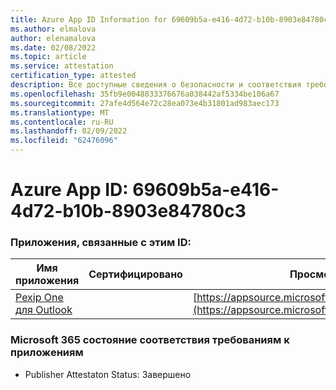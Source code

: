 ```yaml
---
title: Azure App ID Information for 69609b5a-e416-4d72-b10b-8903e84780c3
ms.author: elmalova
author: elenamalova
ms.date: 02/08/2022
ms.topic: article
ms.service: attestation
certification_type: attested
description: Все доступные сведения о безопасности и соответствия требованиям для 69609b5a-e416-4d72-b10b-8903e84780c3.
ms.openlocfilehash: 35fb9e0048833376676a038442af5334be106a67
ms.sourcegitcommit: 27afe4d564e72c28ea073e4b31801ad983aec173
ms.translationtype: MT
ms.contentlocale: ru-RU
ms.lasthandoff: 02/09/2022
ms.locfileid: "62476096"
---
```

# <a name="azure-app-id-69609b5a-e416-4d72-b10b-8903e84780c3"></a>Azure App ID: 69609b5a-e416-4d72-b10b-8903e84780c3


### <a name="apps-associated-with-this-id"></a>Приложения, связанные с этим ID:
| **Имя приложения** | **Сертифицировано** | **Просмотр в AppSource** |
|--------------|---------------|-----------------------|
| [Pexip One для Outlook](https://docs.microsoft.com/microsoft-365-app-certification/forward/WA200003137) |  | [https://appsource.microsoft.com/product/office/WA200003137](https://appsource.microsoft.com/product/office/WA200003137) |

### <a name="microsoft-365-app-compliance-status"></a>Microsoft 365 состояние соответствия требованиям к приложениям
- Publisher Attestaton Status: Завершено
